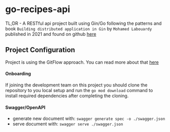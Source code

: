 # go-recipes-api

TL;DR - A RESTful api project built using Gin/Go following the patterns and book `Building distributed application in Gin` by `Mohamed Labouardy` published in 2021 and found on github [here](https://github.com/PacktPublishing/Building-Distributed-Applications-in-Gin)

## Project Configuration

Project is using the GitFlow approach. You can read more about that [here](https://nvie.com/posts/a-successful-git-branching-model/)

#### Onboarding

If joining the development team on this project you should clone the repository to you local setup and run the `go mod download` command to install required dependencies after completing the cloning.

#### Swagger/OpenAPI
- generate new document with: `swagger generate spec -o ./swagger.json`
- serve document with: `swagger serve ./swagger.json`